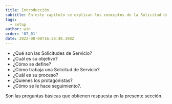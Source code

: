 ```yaml
---
title: Introducción
subtitle: En este capítulo se explican los conceptos de la Solicitud de Servicio y su gestión en AM.
tags:
  - setup
author: win
order: '07_01'
date: 2022-08-08T16:38:48.398Z
---
```


- ¿Qué son las Solicitudes de Servicio?
- ¿Cuál es su objetivo?
- ¿Cómo se define?
- ¿Cómo trabaja una Solicitud de Servicio?
- ¿Cuál es su proceso?
- ¿Quienes los protagonistas?
- ¿Cómo se le hace seguimiento?.

Son las preguntas básicas que obtienen respuesta en la presente sección.

